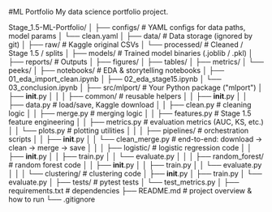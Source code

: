 #ML Portfolio
My data science portfolio project.


Stage_1.5-ML-Portfolio/
│
├── configs/                     # YAML configs for data paths, model params
│   └── clean.yaml
│
├── data/                        # Data storage (ignored by git)
│   ├── raw/                     # Kaggle original CSVs
│   └── processed/               # Cleaned / Stage 1.5 / splits
│
├── models/                      # Trained model binaries (.joblib / .pkl)
│
├── reports/                     # Outputs
│   ├── figures/
│   ├── tables/
│   ├── metrics/
│   └── peeks/
│
├── notebooks/                   # EDA & storytelling notebooks
│   ├── 01_eda_import_clean.ipynb
│   ├── 02_eda_stage15.ipynb
│   └── 03_conclusion.ipynb
│
├── src/mlport/                  # Your Python package ("mlport")
│   ├── __init__.py
│   │
│   ├── common/                  # reusable helpers
│   │   ├── __init__.py
│   │   ├── data.py              # load/save, Kaggle download
│   │   ├── clean.py             # cleaning logic
│   │   ├── merge.py             # merging logic
│   │   ├── features.py          # Stage 1.5 feature engineering
│   │   ├── metrics.py           # evaluation metrics (AUC, KS, etc.)
│   │   └── plots.py             # plotting utilities
│   │
│   ├── pipelines/               # orchestration scripts
│   │   ├── __init__.py
│   │   └── clean_merge.py       # end-to-end: download → clean → merge → save
│   │
│   ├── logistic/                # logistic regression code
│   │   ├── __init__.py
│   │   ├── train.py
│   │   └── evaluate.py
│   │
│   ├── random_forest/           # random forest code
│   │   ├── __init__.py
│   │   ├── train.py
│   │   └── evaluate.py
│   │
│   └── clustering/              # clustering code
│       ├── __init__.py
│       ├── train.py
│       └── evaluate.py
│
├── tests/                       # pytest tests
│   └── test_metrics.py
│
├── requirements.txt             # dependencies
├── README.md                    # project overview & how to run
└── .gitignore
